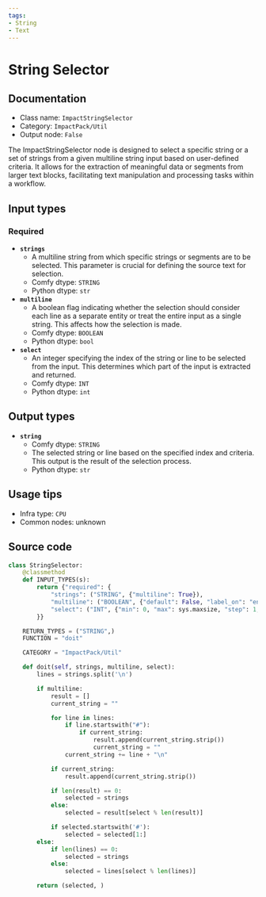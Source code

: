 ```yaml
---
tags:
- String
- Text
---
```


# String Selector
## Documentation
- Class name: `ImpactStringSelector`
- Category: `ImpactPack/Util`
- Output node: `False`

The ImpactStringSelector node is designed to select a specific string or a set of strings from a given multiline string input based on user-defined criteria. It allows for the extraction of meaningful data or segments from larger text blocks, facilitating text manipulation and processing tasks within a workflow.
## Input types
### Required
- **`strings`**
    - A multiline string from which specific strings or segments are to be selected. This parameter is crucial for defining the source text for selection.
    - Comfy dtype: `STRING`
    - Python dtype: `str`
- **`multiline`**
    - A boolean flag indicating whether the selection should consider each line as a separate entity or treat the entire input as a single string. This affects how the selection is made.
    - Comfy dtype: `BOOLEAN`
    - Python dtype: `bool`
- **`select`**
    - An integer specifying the index of the string or line to be selected from the input. This determines which part of the input is extracted and returned.
    - Comfy dtype: `INT`
    - Python dtype: `int`
## Output types
- **`string`**
    - Comfy dtype: `STRING`
    - The selected string or line based on the specified index and criteria. This output is the result of the selection process.
    - Python dtype: `str`
## Usage tips
- Infra type: `CPU`
- Common nodes: unknown


## Source code
```python
class StringSelector:
    @classmethod
    def INPUT_TYPES(s):
        return {"required": {
            "strings": ("STRING", {"multiline": True}),
            "multiline": ("BOOLEAN", {"default": False, "label_on": "enabled", "label_off": "disabled"}),
            "select": ("INT", {"min": 0, "max": sys.maxsize, "step": 1, "default": 0}),
        }}

    RETURN_TYPES = ("STRING",)
    FUNCTION = "doit"

    CATEGORY = "ImpactPack/Util"

    def doit(self, strings, multiline, select):
        lines = strings.split('\n')

        if multiline:
            result = []
            current_string = ""

            for line in lines:
                if line.startswith("#"):
                    if current_string:
                        result.append(current_string.strip())
                        current_string = ""
                current_string += line + "\n"

            if current_string:
                result.append(current_string.strip())

            if len(result) == 0:
                selected = strings
            else:
                selected = result[select % len(result)]

            if selected.startswith('#'):
                selected = selected[1:]
        else:
            if len(lines) == 0:
                selected = strings
            else:
                selected = lines[select % len(lines)]

        return (selected, )

```
